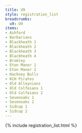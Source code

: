 ```yaml
---
title: U9
style: registration_list
breadcrumbs:
  u9: U9
items:
- Ashford
- Barbarians
- Blackheath 1
- Blackheath 2
- Blackheath 3
- Blackheath 4
- Bromley
- Eton Manor 1
- Eton Manor 2
- Hackney Bulls
- KCH Pirates
- Old Alleynians
- Old Colfeians 1
- Old Colfeians 2
- Sevenoaks 1
- Sevenoaks 2
- Sidcup 1
- Sidcup 2
---
```


{% include registration_list.html %}
